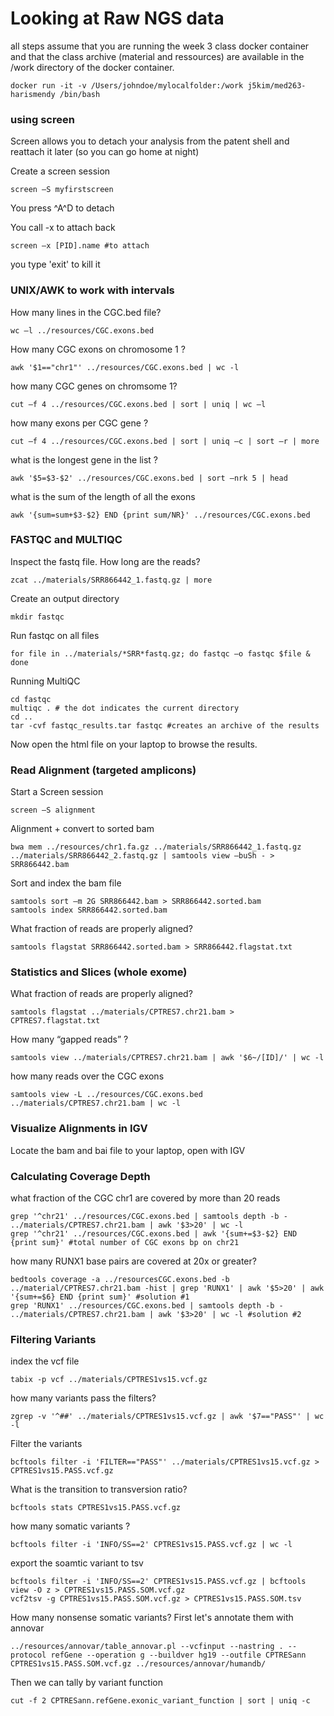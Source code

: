 # Looking at Raw NGS data

all steps assume that you are running the week 3 class docker container and that the class archive (material and ressources) are available in the /work directory of the docker container.

```{bash}
docker run -it -v /Users/johndoe/mylocalfolder:/work j5kim/med263-harismendy /bin/bash
```


### using screen

Screen allows you to detach your analysis from the patent shell and reattach it later (so you can go home at night)

Create a screen session

```{bash}
screen –S myfirstscreen
```

You press ^A^D to detach

You call -x to attach back

```{bash}
screen –x [PID].name #to attach
```

you type 'exit' to kill it



### UNIX/AWK to work with intervals

How many lines in the CGC.bed file?

```{bash}
wc –l ../resources/CGC.exons.bed
```

How many CGC exons on chromosome 1 ?

```{bash}
awk '$1=="chr1"' ../resources/CGC.exons.bed | wc -l
```

how many CGC genes on chromsome 1?

```{bash}
cut –f 4 ../resources/CGC.exons.bed | sort | uniq | wc –l
```

how many exons per CGC gene ?

```{bash}
cut –f 4 ../resources/CGC.exons.bed | sort | uniq –c | sort –r | more
```

what is the longest gene in the list ?

```{bash}
awk '$5=$3-$2' ../resources/CGC.exons.bed | sort –nrk 5 | head
```

what is the sum of the length of all the exons

```{bash}
awk '{sum=sum+$3-$2} END {print sum/NR}' ../resources/CGC.exons.bed
```


### FASTQC and MULTIQC


Inspect the fastq file. How long are the reads?

```{bash}
zcat ../materials/SRR866442_1.fastq.gz | more
```

Create an output directory

```{bash}
mkdir fastqc
```

Run fastqc on all files

```{bash}
for file in ../materials/*SRR*fastq.gz; do fastqc –o fastqc $file & done
```

Running MultiQC

```{bash}
cd fastqc
multiqc . # the dot indicates the current directory
cd ..
tar -cvf fastqc_results.tar fastqc #creates an archive of the results
```

Now open the html file on your laptop to browse the results.



### Read Alignment (targeted amplicons)


Start a Screen session
```{bash}
screen –S alignment
```

Alignment + convert to sorted bam
```{bash}
bwa mem ../resources/chr1.fa.gz ../materials/SRR866442_1.fastq.gz ../materials/SRR866442_2.fastq.gz | samtools view –buSh - > SRR866442.bam
```

Sort and index the bam file
```{bash}
samtools sort –m 2G SRR866442.bam > SRR866442.sorted.bam
samtools index SRR866442.sorted.bam
```

What fraction of reads are properly aligned?
```{bash}
samtools flagstat SRR866442.sorted.bam > SRR866442.flagstat.txt
```


### Statistics and Slices (whole exome)

What fraction of reads are properly aligned?
```{bash}
samtools flagstat ../materials/CPTRES7.chr21.bam > CPTRES7.flagstat.txt
```

How many “gapped reads” ?
```{bash}
samtools view ../materials/CPTRES7.chr21.bam | awk '$6~/[ID]/' | wc -l
```

how many reads over the CGC exons
```{bash}
samtools view -L ../resources/CGC.exons.bed ../materials/CPTRES7.chr21.bam | wc -l
```


### Visualize Alignments in IGV


Locate the bam and bai file to your laptop, open with IGV


### Calculating Coverage Depth


what fraction of the CGC chr1 are covered by more than 20 reads
```{bash}
grep '^chr21' ../resources/CGC.exons.bed | samtools depth -b - ../materials/CPTRES7.chr21.bam | awk '$3>20' | wc -l
grep '^chr21' ../resources/CGC.exons.bed | awk '{sum+=$3-$2} END {print sum}' #total number of CGC exons bp on chr21
```

how many RUNX1 base pairs are covered at 20x or greater?
```{bash}
bedtools coverage -a ../resourcesCGC.exons.bed -b ../material/CPTRES7.chr21.bam -hist | grep 'RUNX1' | awk '$5>20' | awk '{sum+=$6} END {print sum}' #solution #1
grep 'RUNX1' ../resources/CGC.exons.bed | samtools depth -b - ../materials/CPTRES7.chr21.bam | awk '$3>20' | wc -l #solution #2
```


### Filtering Variants

index the vcf file
```{bash}
tabix -p vcf ../materials/CPTRES1vs15.vcf.gz
```

how many variants pass the filters?
```{bash}
zgrep -v '^##' ../materials/CPTRES1vs15.vcf.gz | awk '$7=="PASS"' | wc -l
```

Filter the variants
```{bash}
bcftools filter -i 'FILTER=="PASS"' ../materials/CPTRES1vs15.vcf.gz > CPTRES1vs15.PASS.vcf.gz
```


What is the transition to transversion ratio?
```{bash}
bcftools stats CPTRES1vs15.PASS.vcf.gz
```

how many somatic variants ?
```{bash}
bcftools filter -i 'INFO/SS==2' CPTRES1vs15.PASS.vcf.gz | wc -l
```

export the soamtic variant to tsv
```{bash}
bcftools filter -i 'INFO/SS==2' CPTRES1vs15.PASS.vcf.gz | bcftools view -O z > CPTRES1vs15.PASS.SOM.vcf.gz
vcf2tsv -g CPTRES1vs15.PASS.SOM.vcf.gz > CPTRES1vs15.PASS.SOM.tsv
```

How many nonsense somatic variants? First let's annotate them with annovar

```{bash}
../resources/annovar/table_annovar.pl --vcfinput --nastring . --protocol refGene --operation g --buildver hg19 --outfile CPTRESann CPTRES1vs15.PASS.SOM.vcf.gz ../resources/annovar/humandb/
```

Then we can tally by variant function 
```{bash}
cut -f 2 CPTRESann.refGene.exonic_variant_function | sort | uniq -c
```

